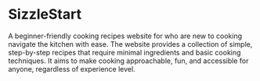 # SizzleStart
A beginner-friendly cooking recipes website for who are new to cooking navigate the kitchen with ease. 
The website provides a collection of simple, step-by-step recipes that require minimal ingredients and basic cooking techniques. It aims to make cooking approachable, fun, and accessible for anyone, regardless of experience level.
